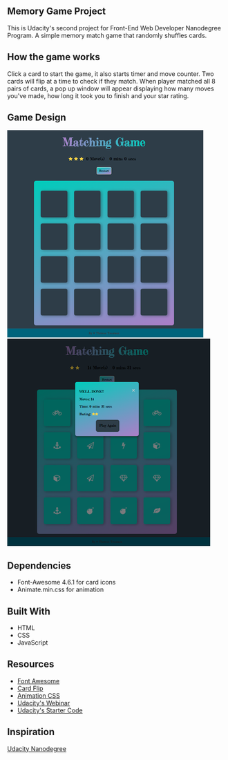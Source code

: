 ## Memory Game Project

This is Udacity's second project for Front-End Web Developer Nanodegree Program.  A simple memory match game that randomly shuffles cards. 

## How the game works

Click a card to start the game, it also starts timer and move counter. Two cards will flip at a time to check if they match.  When player matched all 8 pairs of cards, a pop up window will appear displaying how many moves you've made, how long it took you to finish and your star rating.

## Game Design

![](/images/design1.png)
![](/images/design2.png)

## Dependencies

* Font-Awesome 4.6.1 for card icons
* Animate.min.css for animation

## Built With

* HTML
* CSS
* JavaScript

## Resources

* [Font Awesome](https://fontawesome.com/?from=io)
* [Card Flip](https://3dtransforms.desandro.com/card-flip)
* [Animation CSS](https://daneden.github.io/animate.css/)
* [Udacity's Webinar](https://www.youtube.com/watch?reload=9&reload=9&v=_rUH-sEs68Y&app=desktop)
* [Udacity's Starter Code](https://github.com/udacity/fend-project-memory-game)

## Inspiration

[Udacity Nanodegree](https://www.udacity.com/course/front-end-web-developer-nanodegree--nd001)
